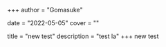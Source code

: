 +++
author = "Gomasuke"

date = "2022-05-05"
cover = ""

title = "new test"
description = "test la"
+++
new test